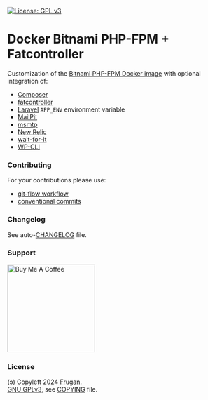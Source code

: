 [![License: GPL v3](https://img.shields.io/badge/License-GPLv3-blue.svg)](https://www.gnu.org/licenses/gpl-3.0)

# Docker Bitnami PHP-FPM + Fatcontroller

Customization of the [Bitnami PHP-FPM Docker image](https://github.com/bitnami/containers/tree/main/bitnami/php-fpm) with optional integration of:

- [Composer](https://getcomposer.org)
- [fatcontroller](http://fat-controller.sourceforge.net)
- [Laravel](https://laravel.com) `APP_ENV` environment variable
- [MailPit](https://hub.docker.com/r/axllent/mailpit)
- [msmtp](https://marlam.de/msmtp/)
- [New Relic](https://newrelic.com)
- [wait-for-it](https://github.com/vishnubob/wait-for-it)
- [WP-CLI](https://wp-cli.org)

### Contributing

For your contributions please use:

- [git-flow workflow](https://danielkummer.github.io/git-flow-cheatsheet/)
- [conventional commits](https://www.conventionalcommits.org)

### Changelog

See auto-[CHANGELOG](CHANGELOG.md) file.

### Support

[<img src="https://cdn.buymeacoffee.com/buttons/v2/default-yellow.png" width="200" alt="Buy Me A Coffee">](https://buymeacoff.ee/frugan)

### License

(ɔ) Copyleft 2024 [Frugan](https://frugan.it).  
[GNU GPLv3](https://choosealicense.com/licenses/gpl-3.0/), see [COPYING](COPYING) file.
